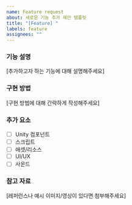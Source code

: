 ```yaml
---
name: Feature request
about: 새로운 기능 추가 제안 템플릿
title: "[Feature] "
labels: feature
assignees: ""
---
```


### 기능 설명
[추가하고자 하는 기능에 대해 설명해주세요]

### 구현 방법
[구현 방법에 대해 간략하게 작성해주세요]

### 추가 요소
- [ ] Unity 컴포넌트
- [ ] 스크립트
- [ ] 애셋/리소스
- [ ] UI/UX
- [ ] 사운드

### 참고 자료
[레퍼런스나 예시 이미지/영상이 있다면 첨부해주세요]